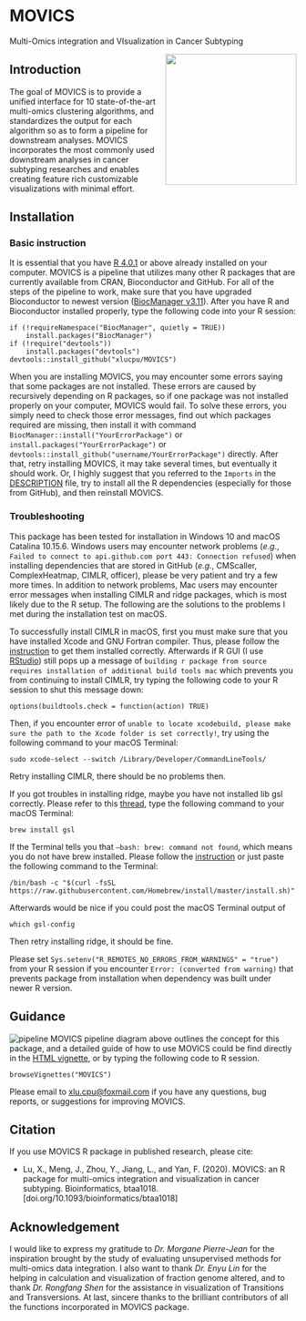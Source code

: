 # MOVICS

Multi-Omics integration and VIsualization in Cancer Subtyping

<img src="https://user-images.githubusercontent.com/57204704/93013113-03941980-f5d8-11ea-84f4-8d6b6c546481.jpg" height="230" align="right" />

## Introduction

The goal of MOVICS is to provide a unified interface for 10 state-of-the-art multi-omics clustering algorithms, and standardizes the output for each algorithm so as to form a pipeline for downstream analyses. MOVICS incorporates the most commonly used downstream analyses in cancer subtyping researches and enables creating feature rich customizable visualizations with minimal effort.

## Installation
### Basic instruction
It is essential that you have [R 4.0.1](https://www.r-project.org/) or above already installed on your computer. MOVICS is a pipeline that utilizes many other R packages that are currently available from CRAN, Bioconductor and GitHub. For all of the steps of the pipeline to work, make sure that you have upgraded Bioconductor to newest version ([BiocManager v3.11](https://www.bioconductor.org/install/)).
After you have R and Bioconductor installed properly, type the following code into your R session:
``` {r}
if (!requireNamespace("BiocManager", quietly = TRUE))
    install.packages("BiocManager")
if (!require("devtools")) 
    install.packages("devtools")
devtools::install_github("xlucpu/MOVICS")
```
When you are installing MOVICS, you may encounter some errors saying that some packages are not installed. These errors are caused by recursively depending on R packages, so if one package was not installed properly on your computer, MOVICS would fail. To solve these errors, you simply need to check those error messages, find out which packages required are missing, then install it with command `BiocManager::install("YourErrorPackage")` or `install.packages("YourErrorPackage")` or `devtools::install_github("username/YourErrorPackage")` directly. After that, retry installing MOVICS, it may take several times, but eventually it should work. Or, I highly suggest that you referred to the `Imports` in the [DESCRIPTION](https://github.com/xlucpu/MOVICS/blob/master/DESCRIPTION) file, try to install all the R dependencies (especially for those from GitHub), and then reinstall MOVICS.

### Troubleshooting
This package has been tested for installation in Windows 10 and macOS Catalina 10.15.6. Windows users may encounter network problems (*e.g.*, `Failed to connect to api.github.com port 443: Connection refused`) when installing dependencies that are stored in GitHub (*e.g.*, CMScaller, ComplexHeatmap, CIMLR, officer), please be very patient and try a few more times. In addition to network problems, Mac users may encounter error messages when installing CIMLR and ridge packages, which is most likely due to the R setup. The following are the solutions to the problems I met during the installation test on macOS.

To successfully install CIMLR in macOS, first you must make sure that you have installed Xcode and GNU Fortran compiler. Thus, please follow the [instruction](https://mac.r-project.org/tools/) to get them installed correctly. Afterwards if R GUI (I use [RStudio](https://rstudio.com/)) still pops up a message of `building r package from source requires installation of additional build tools mac` which prevents you from continuing to install CIMLR, try typing the following code to your R session to shut this message down:
```{r}
options(buildtools.check = function(action) TRUE)
```
Then, if you encounter error of `unable to locate xcodebuild, please make sure the path to the Xcode folder is set correctly!`, try using the following command to your macOS Terminal:
```{bash}
sudo xcode-select --switch /Library/Developer/CommandLineTools/
```
Retry installing CIMLR, there should be no problems then.

If you got troubles in installing ridge, maybe you have not installed lib gsl correctly. Please refer to this [thread](https://github.com/SteffenMoritz/ridge/issues/14), type the following command to your macOS Terminal:
```{bash}
brew install gsl
```
If the Terminal tells you that `–bash: brew: command not found`, which means you do not have brew installed. Please follow  the [instruction](https://brew.sh/) or just paste the following command to the Terminal:
```{bash}
/bin/bash -c "$(curl -fsSL https://raw.githubusercontent.com/Homebrew/install/master/install.sh)"
```
Afterwards would be nice if you could post the macOS Terminal output of 
```{bash}
which gsl-config
```
Then retry installing ridge, it should be fine.

Please set `Sys.setenv("R_REMOTES_NO_ERRORS_FROM_WARNINGS" = "true")` from your R session if you encounter `Error: (converted from warning)` that prevents package from installation when dependency was built under newer R version. 

## Guidance
![pipeline](https://user-images.githubusercontent.com/57204704/97842685-f7e4e980-1d22-11eb-9c06-46e3ff17882d.jpg)
MOVICS pipeline diagram above outlines the concept for this package, and a detailed guide of how to use MOVICS could be find directly in the [HTML vignette](https://xlucpu.github.io/MOVICS/MOVICS-VIGNETTE.html), or by typing the following code to R session.
```{r}
browseVignettes("MOVICS")
```
Please email to <xlu.cpu@foxmail.com> if you have any questions, bug reports, or suggestions for improving MOVICS. 

## Citation

If you use MOVICS R package in published research, please cite:

  - Lu, X., Meng, J., Zhou, Y., Jiang, L., and Yan, F. (2020). MOVICS: an R package for multi-omics integration and visualization in cancer subtyping. Bioinformatics, btaa1018. [doi.org/10.1093/bioinformatics/btaa1018]

## Acknowledgement

I would like to express my gratitude to *Dr. Morgane Pierre-Jean* for the inspiration brought by the study of evaluating unsupervised methods for multi-omics data integration. I also want to thank *Dr. Enyu Lin* for the helping in calculation and visualization of fraction genome altered, and to thank *Dr. Rongfang Shen* for the assistance in visualization of Transitions and Transversions. At last, sincere thanks to the brilliant contributors of all the functions incorporated in MOVICS package.
